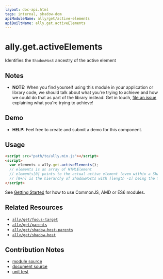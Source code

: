 ```yaml
---
layout: doc-api.html
tags: internal, shadow-dom
apiModuleName: ally/get/active-elements
apiBuiltName: ally.get.activeElements
---
```


# ally.get.activeElements

Identifies the `ShadowHost` ancestry of the active element


## Notes

* **NOTE:** When you find yourself using this module in your application or library code, we should talk about what you're trying to achieve and how we could do that as part of the library instead. Get in touch, [file an issue](https://github.com/medialize/ally.js/issues) explaining what you're trying to achieve!


## Demo

* **HELP:** Feel free to create and submit a demo for this component.


## Usage

```html
<script src="path/to/ally.min.js"></script>
<script>
  var elements = ally.get.activeElements();
  // elements is an array of HTMLElement
  // elements[0] points to the actual active element (even within a ShadowRoot)
  // [0+n] is the hierarchy of ShadowHosts with [length -1] being the top most shadow-host
</script>
```

See [Getting Started](../../getting-started.md) for how to use CommonJS, AMD or ES6 modules.


## Related Resources

* [`ally/get/focus-target`](focus-target.md)
* [`ally/get/parents`](parents.md)
* [`ally/get/shadow-host-parents`](shadow-host-parents.md)
* [`ally/get/shadow-host`](shadow-host.md)


## Contribution Notes

* [module source](https://github.com/medialize/ally.js/blob/master/src/get/active-elements.js)
* [document source](https://github.com/medialize/ally.js/blob/master/docs/api/get/active-elements.md)
* [unit test](https://github.com/medialize/ally.js/blob/master/test/unit/get.active-elements.test.js)


